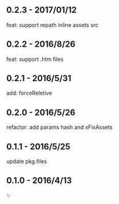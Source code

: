 0.2.3 - 2017/01/12
----------------------
feat: support repath inline assets src

0.2.2 - 2016/8/26
----------------------
feat: support .htm files

0.2.1 - 2016/5/31
----------------------
add: forceReletive

0.2.0 - 2016/5/26
----------------------
refactor: add params hash and xFixAssets

0.1.1 - 2016/5/25
----------------------
update pkg.files

0.1.0 - 2016/4/13
----------------------
:sparkles: